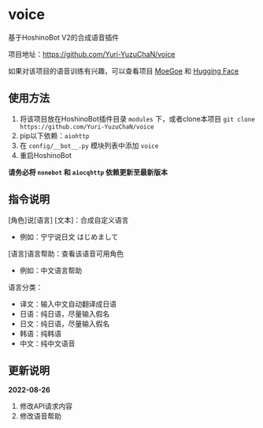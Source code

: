 # voice
基于HoshinoBot V2的合成语音插件

项目地址：https://github.com/Yuri-YuzuChaN/voice

如果对该项目的语音训练有兴趣，可以查看项目 [MoeGoe](https://github.com/CjangCjengh/MoeGoe) 和 [Hugging Face](https://huggingface.co/spaces/skytnt/moe-japanese-tts)

## 使用方法

1. 将该项目放在HoshinoBot插件目录 `modules` 下，或者clone本项目 `git clone https://github.com/Yuri-YuzuChaN/voice`
2. pip以下依赖：`aiohttp`
3. 在 `config/__bot__.py` 模块列表中添加 `voice`
4. 重启HoshinoBot

**请务必将 `nonebot` 和 `aiocqhttp` 依赖更新至最新版本**

## 指令说明

[角色]说[语言] [文本]：合成自定义语言

- 例如：宁宁说日文 はじめまして

[语言]语言帮助：查看该语音可用角色

- 例如：中文语言帮助

语言分类：

- 译文：输入中文自动翻译成日语
- 日语：纯日语，尽量输入假名
- 日文：纯日语，尽量输入假名
- 韩语：纯韩语
- 中文：纯中文语音

## 更新说明

**2022-08-26**

1. 修改API请求内容
2. 修改语音帮助
